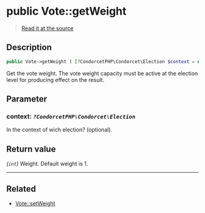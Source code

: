 # public Vote::getWeight

> [Read it at the source](https://github.com/julien-boudry/Condorcet/blob/master/src/Vote.php#L676)

## Description    

```php
public Vote->getWeight ( [?CondorcetPHP\Condorcet\Election $context = null] ): int
```

Get the vote weight. The vote weight capacity must be active at the election level for producing effect on the result.

## Parameter

### **context:** *`?CondorcetPHP\Condorcet\Election`*   
In the context of wich election? (optional).    


## Return value   

*(`int`)* Weight. Default weight is 1.


---------------------------------------

## Related

* [Vote::setWeight](/Docs/api-reference/Vote%20Class/Vote--setWeight.md)    

